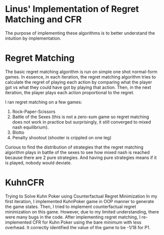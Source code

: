 # Linus' Implementation of Regret Matching and CFR
The purpose of implementing these algorithms is to better understand the intuition by implementation.

# Regret Matching
The basic regret matching algorithm is run on simple one shot normal-form games.  In essence, in each iteration, the regret matching algorithm tries to calculate the regret of playing each action by comparing what the player got vs what they could have got by playing that action.  Then, in the next iteration, the player plays each action proportional to the regret.

I ran regret matching on a few games:
1. Rock-Paper-Scissors
2. Battle of the Sexes (this is not a zero-sum game so regret matching does not work in practice but surprisingly, it still converged to mixed nash equilibrium).
3. Blotto
4. Penalty shootout (shooter is crippled on one leg)

Curious to find the distribution of strategies that the regret matching algorithm plays in battle of the sexes to see how mixed nash is reached because there are 2 pure strategies. And having pure strategies means if it is played, nobody would deviate.

# KuhnCFR
Trying to Solve Kuhn Poker using Counterfactual Regret Minimization
In my first iteration, I implemented KuhnPoker game in OOP manner to generate the game states.  Then, I tried to implement counterfactual regret minimization on this game.  However, due to my limited understanding, there were many bugs in the code.  After implementing regret matching, I re-implemented CFR for Kuhn Poker using the bare minimum with less overhead.  It correctly identified the value of the game to be -1/18 for P1.  
